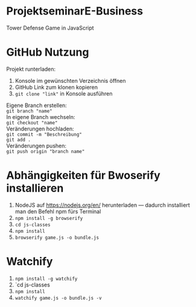 # ProjektseminarE-Business

Tower Defense Game in JavaScript

# GitHub Nutzung

Projekt runterladen:

1. Konsole im gewünschten Verzeichnis öffnen
2. GitHub Link zum klonen kopieren
3. `git clone "link"` in Konsole ausführen

Eigene Branch erstellen: \
`git branch "name"` \
In eigene Branch wechseln: \
`git checkout "name"` \
Veränderungen hochladen: \
`git commit -m "Beschreibung"` \
`git add .` \
Veränderungen pushen: \
`git push origin "branch name"`

# Abhängigkeiten für Bwoserify installieren

1. NodeJS auf https://nodejs.org/en/ herunterladen — dadurch installiert man den
   Befehl npm fürs Terminal
2. `npm install -g browserify`
3. `cd js-classes`
4. `npm install`
5. `browserify game.js -o bundle.js`

# Watchify

1. `npm install -g watchify`
2. `cd js-classes
3. `npm install`
4. `watchify game.js -o bundle.js -v`
